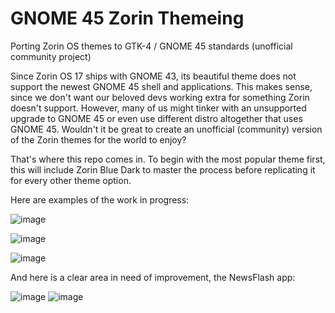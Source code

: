 # GNOME 45 Zorin Themeing
Porting Zorin OS themes to GTK-4 / GNOME 45 standards (unofficial community project)

Since Zorin OS 17 ships with GNOME 43, its beautiful theme does not support the newest GNOME 45 shell and applications. This makes sense, since we don't want our beloved devs working extra for something Zorin doesn't support. However, many of us might tinker with an unsupported upgrade to GNOME 45 or even use different distro altogether that uses GNOME 45. Wouldn't it be great to create an unofficial (community) version of the Zorin themes for the world to enjoy?

That's where this repo comes in. To begin with the most popular theme first, this will include Zorin Blue Dark to master the process before replicating it for every other theme option.

Here are examples of the work in progress:

![image](https://github.com/aureliuspublius/GNOME45-Zorin-themeing/assets/106823094/8fb42e78-2324-4860-aac2-1e2edd784ca8)

![image](https://github.com/andresmessina1701/GNOME45-Zorin-themeing/assets/106823094/73cebedf-4b0c-4960-bd95-4def05d0f833)

![image](https://github.com/aureliuspublius/GNOME45-Zorin-themeing/assets/106823094/a6d6bf0f-d899-4c34-990f-81909b726bfd)

And here is a clear area in need of improvement, the NewsFlash app:

![image](https://github.com/aureliuspublius/GNOME45-Zorin-themeing/assets/106823094/63297604-f015-4229-83db-ced5ca2d7a5c)
![image](https://github.com/aureliuspublius/GNOME45-Zorin-themeing/assets/106823094/cf057f70-8291-42a3-b67e-f0c2cdaa2405)
